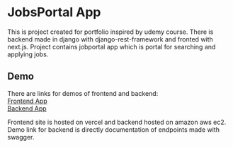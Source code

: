 # JobsPortal App

This is project created for portfolio inspired by udemy course. There is backend made in django with django-rest-framework and fronted with next.js. Project contains jobportal app which is portal for searching and applying jobs.

## Demo

There are links for demos of frontend and backend:  
[Frontend App](https://jobsportal-app.vercel.app/)  
[Backend App](http://ec2-16-171-250-125.eu-north-1.compute.amazonaws.com/swagger/)

Frontend site is hosted on vercel and backend hosted on amazon aws ec2.  
Demo link for backend is directly documentation of endpoints made with swagger.
